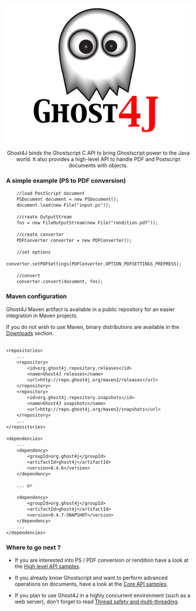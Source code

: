<p align="center">
<img src="images/home-logo.png"/>
</p>

<p align="center">
Ghost4J binds the Ghostscript C API to bring Ghostscript power to the Java world.
It also provides a high-level API to handle PDF and Postscript documents with objects.
</p>

### A simple example (PS to PDF conversion)

		//load PostScript document
        PSDocument document = new PSDocument();
        document.load(new File("input.ps"));

        //create OutputStream
        fos = new FileOutputStream(new File("rendition.pdf"));

        //create converter
        PDFConverter converter = new PDFConverter();

        //set options
        converter.setPDFSettings(PDFConverter.OPTION_PDFSETTINGS_PREPRESS);

        //convert
        converter.convert(document, fos);

### Maven configuration

Ghost4J Maven artifact is available in a public repository for an easier integration in Maven projects.

If you do not wish to use Maven, binary distributions are available in the [Downloads](download.html) section.

<pre><code>
&lt;repositories&gt;
	...
	&lt;repository&gt;
		&lt;id&gt;org.ghost4j.repository.releases&lt;/id&gt;
		&lt;name&gt;Ghost4J releases&lt;/name&gt;
		&lt;url&gt;http://repo.ghost4j.org/maven2/releases&lt;/url&gt;
	&lt;/repository&gt;
	&lt;repository&gt;
		&lt;id&gt;org.ghost4j.repository.snapshots&lt;/id&gt;
		&lt;name&gt;Ghost4J snapshots&lt;/name&gt;
		&lt;url&gt;http://repo.ghost4j.org/maven2/snapshots&lt;/url&gt;
	&lt;/repository&gt;
	...
&lt;/repositories&gt;

&lt;dependencies&gt;
	...
	&lt;dependency&gt;
		&lt;groupId&gt;org.ghost4j&lt;/groupId&gt;
		&lt;artifactId&gt;ghost4j&lt;/artifactId&gt;
		&lt;version&gt;0.4.6&lt;/version&gt;
	&lt;/dependency&gt;
	
	... or
	
	&lt;dependency&gt;
		&lt;groupId&gt;org.ghost4j&lt;/groupId&gt;
		&lt;artifactId&gt;ghost4j&lt;/artifactId&gt;
		&lt;version&gt;0.4.7-SNAPSHOT&lt;/version&gt;
	&lt;/dependency&gt;
	...
&lt;/dependencies&gt;
</code></pre>

### Where to go next ?

* If you are interested into PS / PDF conversion or rendition have a look at the [High level API samples](highlevelapisamples.html).

* If you already know Ghostscript and want to perform advanced operations on documents, have a look at the [Core API samples](coreapisamples.html).

* If you plan to use Ghost4J in a highly concurrent environment (such as a web server), don't forget to read [Thread safety and multi-threading](threadsafetyandmultithreading.html).